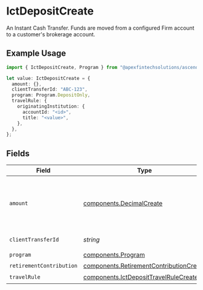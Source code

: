 # IctDepositCreate

An Instant Cash Transfer. Funds are moved from a configured Firm account to a customer's brokerage account.

## Example Usage

```typescript
import { IctDepositCreate, Program } from "@apexfintechsolutions/ascend-sdk/models/components";

let value: IctDepositCreate = {
  amount: {},
  clientTransferId: "ABC-123",
  program: Program.DepositOnly,
  travelRule: {
    originatingInstitution: {
      accountId: "<id>",
      title: "<value>",
    },
  },
};
```

## Fields

| Field                                                                                                                                                                                                                                                                                                                                                        | Type                                                                                                                                                                                                                                                                                                                                                         | Required                                                                                                                                                                                                                                                                                                                                                     | Description                                                                                                                                                                                                                                                                                                                                                  | Example                                                                                                                                                                                                                                                                                                                                                      |
| ------------------------------------------------------------------------------------------------------------------------------------------------------------------------------------------------------------------------------------------------------------------------------------------------------------------------------------------------------------ | ------------------------------------------------------------------------------------------------------------------------------------------------------------------------------------------------------------------------------------------------------------------------------------------------------------------------------------------------------------ | ------------------------------------------------------------------------------------------------------------------------------------------------------------------------------------------------------------------------------------------------------------------------------------------------------------------------------------------------------------ | ------------------------------------------------------------------------------------------------------------------------------------------------------------------------------------------------------------------------------------------------------------------------------------------------------------------------------------------------------------ | ------------------------------------------------------------------------------------------------------------------------------------------------------------------------------------------------------------------------------------------------------------------------------------------------------------------------------------------------------------ |
| `amount`                                                                                                                                                                                                                                                                                                                                                     | [components.DecimalCreate](../../models/components/decimalcreate.md)                                                                                                                                                                                                                                                                                         | :heavy_check_mark:                                                                                                                                                                                                                                                                                                                                           | A representation of a decimal value, such as 2.5. Clients may convert values into language-native decimal formats, such as Java's [BigDecimal][] or Python's [decimal.Decimal][].<br/><br/> [BigDecimal]:<br/> https://docs.oracle.com/en/java/javase/11/docs/api/java.base/java/math/BigDecimal.html<br/> [decimal.Decimal]: https://docs.python.org/3/library/decimal.html |                                                                                                                                                                                                                                                                                                                                                              |
| `clientTransferId`                                                                                                                                                                                                                                                                                                                                           | *string*                                                                                                                                                                                                                                                                                                                                                     | :heavy_check_mark:                                                                                                                                                                                                                                                                                                                                           | External identifier supplied by the API caller. Each request must have a unique pairing of client_transfer_id and account.                                                                                                                                                                                                                                   | ABC-123                                                                                                                                                                                                                                                                                                                                                      |
| `program`                                                                                                                                                                                                                                                                                                                                                    | [components.Program](../../models/components/program.md)                                                                                                                                                                                                                                                                                                     | :heavy_check_mark:                                                                                                                                                                                                                                                                                                                                           | The name of the program the ICT deposit is associated with                                                                                                                                                                                                                                                                                                   | DEPOSIT_ONLY                                                                                                                                                                                                                                                                                                                                                 |
| `retirementContribution`                                                                                                                                                                                                                                                                                                                                     | [components.RetirementContributionCreate](../../models/components/retirementcontributioncreate.md)                                                                                                                                                                                                                                                           | :heavy_minus_sign:                                                                                                                                                                                                                                                                                                                                           | A contribution to a retirement account.                                                                                                                                                                                                                                                                                                                      |                                                                                                                                                                                                                                                                                                                                                              |
| `travelRule`                                                                                                                                                                                                                                                                                                                                                 | [components.IctDepositTravelRuleCreate](../../models/components/ictdeposittravelrulecreate.md)                                                                                                                                                                                                                                                               | :heavy_check_mark:                                                                                                                                                                                                                                                                                                                                           | The travel rules associated with an ICT deposit                                                                                                                                                                                                                                                                                                              |                                                                                                                                                                                                                                                                                                                                                              |